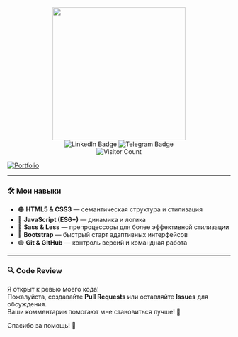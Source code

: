 
<div id="header" align="center">
  <img src="https://media1.giphy.com/media/v1.Y2lkPTc5MGI3NjExazNlc2JraWloMmIxM241OGtsc2tkZDNxaTI0MXlhd29qMTd6ZThyZiZlcD12MV9pbnRlcm5hbF9naWZfYnlfaWQmY3Q9Zw/78XCFBGOlS6keY1Bil/giphy.gif" width="300"/>
</div>

<div align="center">

<a href="https://www.linkedin.com/in/siarhey-pantsialeyenka-4537461a7" style="text-decoration:none" target="_blank">
  <img src="https://img.shields.io/badge/LinkedIn-blue?style=for-the-badge&logo=linkedin&logoColor=white" alt="LinkedIn Badge"/>
</a>
<a href="https://t.me/depstor_1" style="text-decoration:none" target="_blank">
  <img src="https://img.shields.io/badge/Telegram-blue?style=for-the-badge&logo=telegram&logoColor=white" alt="Telegram Badge"/>
</a>

<br/>
<img src="https://komarev.com/ghpvc/?username=depst0r&style=flat-square&color=red" alt="Visitor Count"/>

<br/>

</div>

[![Portfolio](https://img.shields.io/badge/Portfolio-🚀-blue?style=for-the-badge)](https://depst0r.github.io/portfolio)

---

### 🛠️ **Мои навыки**

- 🟠 **HTML5 & CSS3** — семантическая структура и стилизация
- 💛 **JavaScript (ES6+)** — динамика и логика
- 💜 **Sass & Less** — препроцессоры для более эффективной стилизации
- 💙 **Bootstrap** — быстрый старт адаптивных интерфейсов
- 🟢 **Git & GitHub** — контроль версий и командная работа

---

### 🔍 **Code Review**

Я открыт к ревью моего кода!  
Пожалуйста, создавайте **Pull Requests** или оставляйте **Issues** для обсуждения.  
Ваши комментарии помогают мне становиться лучше! 🙌

Спасибо за помощь! 💙
